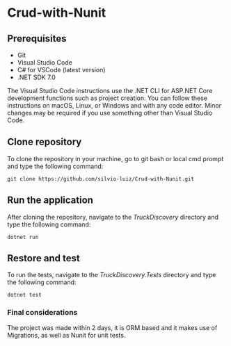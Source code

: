 # Crud-with-Nunit

## Prerequisites

- Git
- Visual Studio Code
- C# for VSCode (latest version)
- .NET SDK 7.0

The Visual Studio Code instructions use the .NET CLI for ASP.NET Core development functions such as project creation. You can follow these instructions on macOS, Linux, or Windows and with any code editor. Minor changes may be required if you use something other than Visual Studio Code.

## Clone repository

To clone the repository in your machine, go to git bash or local cmd prompt and type the following command:

```
git clone https://github.com/silvio-luiz/Crud-with-Nunit.git
```

## Run the application

After cloning the repository, navigate to the *TruckDiscovery* directory and type the following command:

```
dotnet run
```

## Restore and test

To run the tests, navigate to the *TruckDiscovery.Tests* directory and type the following command:

```
dotnet test
```

### Final considerations

The project was made within 2 days, it is ORM based and it makes use of Migrations, as well as Nunit for unit tests.
